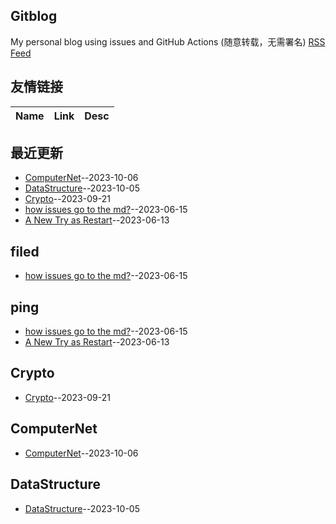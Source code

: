 ## Gitblog
My personal blog using issues and GitHub Actions (随意转载，无需署名)
[RSS Feed](https://raw.githubusercontent.com/SylverQG/Blogs/main/feed.xml)
## 友情链接
| Name | Link | Desc | 
 | ---- | ---- | ---- |
## 最近更新
- [ComputerNet](https://github.com/SylverQG/Blogs/issues/5)--2023-10-06
- [DataStructure](https://github.com/SylverQG/Blogs/issues/4)--2023-10-05
- [Crypto](https://github.com/SylverQG/Blogs/issues/3)--2023-09-21
- [how issues go to the md?](https://github.com/SylverQG/Blogs/issues/2)--2023-06-15
- [A New Try as Restart](https://github.com/SylverQG/Blogs/issues/1)--2023-06-13
## filed
- [how issues go to the md?](https://github.com/SylverQG/Blogs/issues/2)--2023-06-15
## ping
- [how issues go to the md?](https://github.com/SylverQG/Blogs/issues/2)--2023-06-15
- [A New Try as Restart](https://github.com/SylverQG/Blogs/issues/1)--2023-06-13
## Crypto
- [Crypto](https://github.com/SylverQG/Blogs/issues/3)--2023-09-21
## ComputerNet
- [ComputerNet](https://github.com/SylverQG/Blogs/issues/5)--2023-10-06
## DataStructure
- [DataStructure](https://github.com/SylverQG/Blogs/issues/4)--2023-10-05
